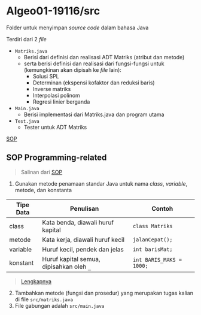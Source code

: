 # Algeo01-19116/src

Folder untuk menyimpan *source code* dalam bahasa Java

Terdiri dari 2 *file*

* `Matriks.java`
  * Berisi dari definisi dan realisasi ADT Matriks (atribut dan metode)
  * serta berisi definisi dan realisasi dari fungsi-fungsi untuk (kemungkinan
  akan dipisah ke *file* lain):
    * Solusi SPL
    * Determinan (ekspensi kofaktor dan reduksi baris)
    * Inverse matriks
    * Interpolasi polinom
    * Regresi linier berganda
* `Main.java`
  * Berisi implementasi dari Matriks.java dan program utama
* `Test.java`
  * Tester untuk ADT Matriks

[SOP](../SOP.md)

## SOP Programming-related

> Salinan dari [SOP](../SOP.md/prog)

1. Gunakan metode penamaan standar Java untuk nama *class*, *variable*, metode,
dan konstanta

| Tipe Data | Penulisan | Contoh |
|-----------|-----------|--------|
| class | Kata benda, diawali huruf kapital | `class Matriks` |
| metode | Kata kerja, diawali huruf kecil | `jalanCepat();` |
| variable | Huruf kecil, pendek dan jelas | `int barisMat;` |
| konstant | Huruf kapital semua, dipisahkan oleh `_` | `int BARIS_MAKS = 1000;` |

> [Lengkapnya](https://www.oracle.com/technetwork/java/codeconventions-150003.pdf)

2. Tambahkan metode (fungsi dan prosedur) yang merupakan tugas kalian di file
`src/matriks.java`
1. File gabungan adalah `src/main.java`
